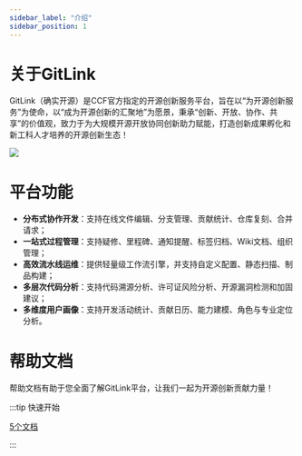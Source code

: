 ```yaml
---
sidebar_label: "介绍"
sidebar_position: 1
---
```


# 关于GitLink
GitLink（确实开源）是CCF官方指定的开源创新服务平台，旨在以“为开源创新服务”为使命，以“成为开源创新的汇聚地”为愿景，秉承“创新、开放、协作、共享”的价值观，致力于为大规模开源开放协同创新助力赋能，打造创新成果孵化和新工科人才培养的开源创新生态！

 ![](/img/ccf_gitlink.png)

# 平台功能

- **分布式协作开发**：支持在线文件编辑、分支管理、贡献统计、仓库复刻、合并请求；
- **一站式过程管理**：支持疑修、里程碑、通知提醒、标签归档、Wiki文档、组织管理；
- **高效流水线运维**：提供轻量级工作流引擎，并支持自定义配置、静态扫描、制品构建；
- **多层次代码分析**：支持代码溯源分析、许可证风险分析、开源漏洞检测和加固建议；
- **多维度用户画像**：支持开发活动统计、贡献日历、能力建模、角色与专业定位分析。

# 帮助文档
帮助文档有助于您全面了解GitLink平台，让我们一起为开源创新贡献力量！

:::tip 快速开始

[5个文档](/快速开始/注册GitLink账号.md)

:::
